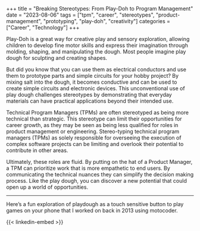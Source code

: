 +++
title = "Breaking Stereotypes: From Play-Doh to Program Management"
date = "2023-08-06"
tags = ["tpm", "career", "stereotypes", "product-management", "prototyping", "play-doh", "creativity"]
categories = ["Career", "Technology"]
+++

Play-Doh is a great way for creative play and sensory exploration, allowing children to develop fine motor skills and express their imagination through molding, shaping, and manipulating the dough. Most people imagine play dough for sculpting and creating shapes.

But did you know that you can use them as electrical conductors and use them to prototype parts and simple circuits for your hobby project? By mixing salt into the dough, it becomes conductive and can be used to create simple circuits and electronic devices. This unconventional use of play dough challenges stereotypes by demonstrating that everyday materials can have practical applications beyond their intended use.

Technical Program Managers (TPMs) are often stereotyped as being more technical than strategic. This stereotype can limit their opportunities for career growth, as they may be seen as being less qualified for roles in product management or engineering. Stereo-typing technical program managers (TPMs) as solely responsible for overseeing the execution of complex software projects can be limiting and overlook their potential to contribute in other areas.

Ultimately, these roles are fluid. By putting on the hat of a Product Manager, a TPM can prioritize work that is more empathetic to end users. By communicating the technical nuances they can simplify the decision making process. Like the play dough, you can discover a new potential that could open up a world of opportunities.

---

Here’s a fun exploration of playdough as a touch sensitive button to play games on your phone that I worked on back in 2013 using motocoder.

{{< linkedin-embed >}}
